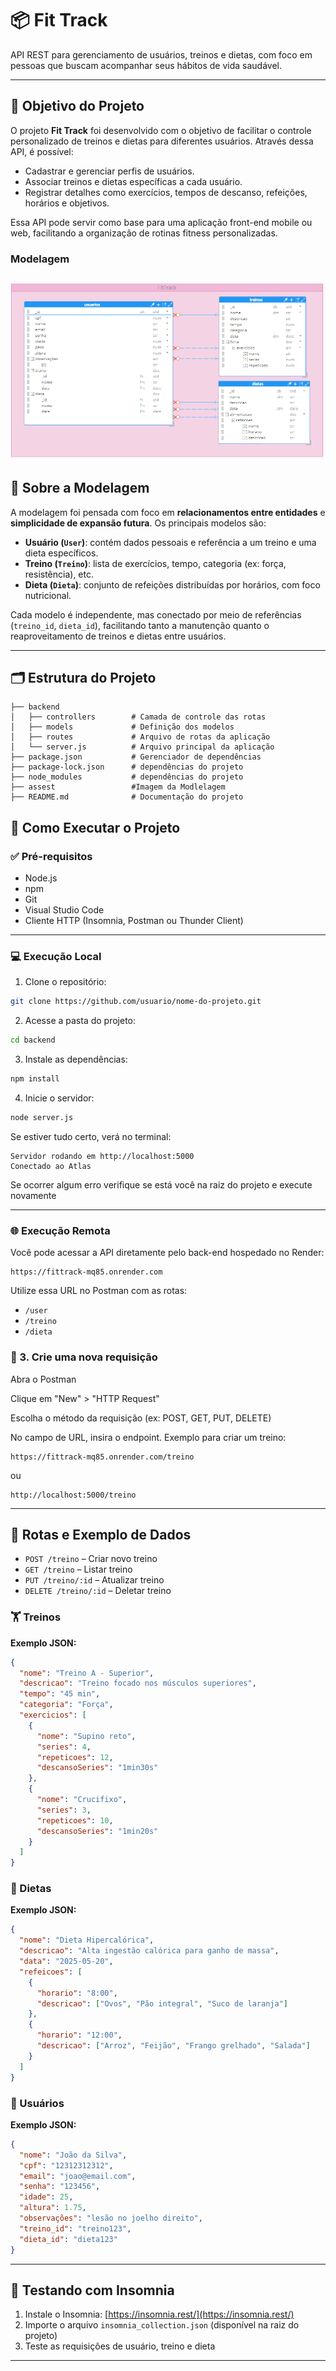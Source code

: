
# 📦 Fit Track

API REST para gerenciamento de usuários, treinos e dietas, com foco em pessoas que buscam acompanhar seus hábitos de vida saudável.

---

## 🎯 Objetivo do Projeto

O projeto **Fit Track** foi desenvolvido com o objetivo de facilitar o controle personalizado de treinos e dietas para diferentes usuários. Através dessa API, é possível:

- Cadastrar e gerenciar perfis de usuários.
- Associar treinos e dietas específicas a cada usuário.
- Registrar detalhes como exercícios, tempos de descanso, refeições, horários e objetivos.

Essa API pode servir como base para uma aplicação front-end mobile ou web, facilitando a organização de rotinas fitness personalizadas.
### Modelagem

## ![modelagem](./assest/modelagem.png)



## 🧠 Sobre a Modelagem

A modelagem foi pensada com foco em **relacionamentos entre entidades** e **simplicidade de expansão futura**. Os principais modelos são:

- **Usuário (`User`)**: contém dados pessoais e referência a um treino e uma dieta específicos.
- **Treino (`Treino`)**: lista de exercícios, tempo, categoria (ex: força, resistência), etc.
- **Dieta (`Dieta`)**: conjunto de refeições distribuídas por horários, com foco nutricional.

Cada modelo é independente, mas conectado por meio de referências (`treino_id`, `dieta_id`), facilitando tanto a manutenção quanto o reaproveitamento de treinos e dietas entre usuários.

---

## 🗂 Estrutura do Projeto

```
├── backend
│   ├── controllers        # Camada de controle das rotas
│   ├── models             # Definição dos modelos
│   ├── routes             # Arquivo de rotas da aplicação
│   └── server.js          # Arquivo principal da aplicação
├── package.json           # Gerenciador de dependências
├── package-lock.json      # dependências do projeto
├── node_modules           # dependências do projeto
├── assest                 #Imagem da Modlelagem 
├── README.md              # Documentação do projeto

```
## 🔗 Como Executar o Projeto

### ✅ Pré-requisitos

- Node.js
- npm
- Git
- Visual Studio Code
- Cliente HTTP (Insomnia, Postman ou Thunder Client)

---

### 💻 Execução Local

1. Clone o repositório:
```bash
git clone https://github.com/usuario/nome-do-projeto.git
```

2. Acesse a pasta do projeto:
```bash
cd backend
```

3. Instale as dependências:
```bash
npm install
```

4. Inicie o servidor:
```bash
node server.js
```

Se estiver tudo certo, verá no terminal:
```
Servidor rodando em http://localhost:5000
Conectado ao Atlas
```
Se ocorrer algum erro verifique se está você na raiz do projeto e execute novamente

---

### 🌐 Execução Remota

Você pode acessar a API diretamente pelo back-end hospedado no Render:

```
https://fittrack-mq85.onrender.com
```

Utilize essa URL no  Postman com as rotas:
- `/user`
- `/treino`
- `/dieta`

### 📝 3. Crie uma nova requisição
Abra o Postman

Clique em "New" > "HTTP Request"

Escolha o método da requisição (ex: POST, GET, PUT, DELETE)

No campo de URL, insira o endpoint. Exemplo para criar um treino:
```
https://fittrack-mq85.onrender.com/treino
```
ou 
```
http://localhost:5000/treino
```



---

## 🔁 Rotas e Exemplo de Dados
- `POST /treino` – Criar novo treino
- `GET /treino` – Listar treino
- `PUT /treino/:id` – Atualizar treino
- `DELETE /treino/:id` – Deletar treino

### 🏋️ Treinos

**Exemplo JSON:**
```json
{
  "nome": "Treino A - Superior",
  "descricao": "Treino focado nos músculos superiores",
  "tempo": "45 min",
  "categoria": "Força",
  "exercicios": [
    {
      "nome": "Supino reto",
      "series": 4,
      "repeticoes": 12,
      "descansoSeries": "1min30s"
    },
    {
      "nome": "Crucifixo",
      "series": 3,
      "repeticoes": 10,
      "descansoSeries": "1min20s"
    }
  ]
}
```

### 🥗 Dietas

**Exemplo JSON:**
```json
{
  "nome": "Dieta Hipercalórica",
  "descricao": "Alta ingestão calórica para ganho de massa",
  "data": "2025-05-20",
  "refeicoes": [
    {
      "horario": "8:00",
      "descricao": ["Ovos", "Pão integral", "Suco de laranja"]
    },
    {
      "horario": "12:00",
      "descricao": ["Arroz", "Feijão", "Frango grelhado", "Salada"]
    }
  ]
}
```
### 👤 Usuários
**Exemplo JSON:**
```json
{
  "nome": "João da Silva",
  "cpf": "12312312312",
  "email": "joao@email.com",
  "senha": "123456",
  "idade": 25,
  "altura": 1.75,
  "observações": "lesão no joelho direito",
  "treino_id": "treino123",
  "dieta_id": "dieta123"
}
```



---

## 🧪 Testando com Insomnia

1. Instale o Insomnia: [https://insomnia.rest/](https://insomnia.rest/)
2. Importe o arquivo `insomnia_collection.json` (disponível na raiz do projeto)
3. Teste as requisições de usuário, treino e dieta

---
